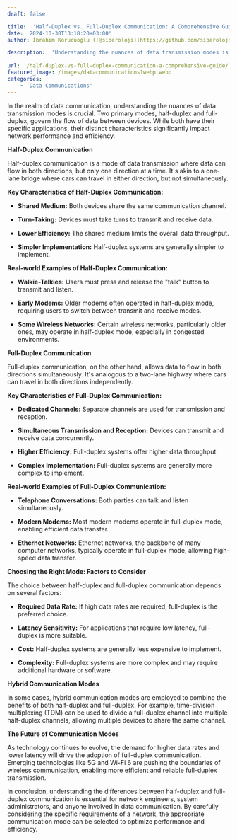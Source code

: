 ```yaml
---
draft: false

title:  'Half-Duplex vs. Full-Duplex Communication: A Comprehensive Guide'
date: '2024-10-30T13:18:20+03:00'
author: İbrahim Korucuoğlu ([@siberoloji](https://github.com/siberoloji))

description:  'Understanding the nuances of data transmission modes is crucial. Two primary modes, half-duplex and full-duplex, govern the flow of data between devices.' 
 
url:  /half-duplex-vs-full-duplex-communication-a-comprehensive-guide/
featured_image: /images/datacommunications1webp.webp
categories:
    - 'Data Communications'
---
```



In the realm of data communication, understanding the nuances of data transmission modes is crucial. Two primary modes, half-duplex and full-duplex, govern the flow of data between devices. While both have their specific applications, their distinct characteristics significantly impact network performance and efficiency.



**Half-Duplex Communication**



Half-duplex communication is a mode of data transmission where data can flow in both directions, but only one direction at a time. It's akin to a one-lane bridge where cars can travel in either direction, but not simultaneously.



**Key Characteristics of Half-Duplex Communication:**


* **Shared Medium:** Both devices share the same communication channel.

* **Turn-Taking:** Devices must take turns to transmit and receive data.

* **Lower Efficiency:** The shared medium limits the overall data throughput.

* **Simpler Implementation:** Half-duplex systems are generally simpler to implement.




**Real-world Examples of Half-Duplex Communication:**


* **Walkie-Talkies:** Users must press and release the "talk" button to transmit and listen.

* **Early Modems:** Older modems often operated in half-duplex mode, requiring users to switch between transmit and receive modes.

* **Some Wireless Networks:** Certain wireless networks, particularly older ones, may operate in half-duplex mode, especially in congested environments.




**Full-Duplex Communication**



Full-duplex communication, on the other hand, allows data to flow in both directions simultaneously. It's analogous to a two-lane highway where cars can travel in both directions independently.



**Key Characteristics of Full-Duplex Communication:**


* **Dedicated Channels:** Separate channels are used for transmission and reception.

* **Simultaneous Transmission and Reception:** Devices can transmit and receive data concurrently.

* **Higher Efficiency:** Full-duplex systems offer higher data throughput.

* **Complex Implementation:** Full-duplex systems are generally more complex to implement.




**Real-world Examples of Full-Duplex Communication:**


* **Telephone Conversations:** Both parties can talk and listen simultaneously.

* **Modern Modems:** Most modern modems operate in full-duplex mode, enabling efficient data transfer.

* **Ethernet Networks:** Ethernet networks, the backbone of many computer networks, typically operate in full-duplex mode, allowing high-speed data transfer.




**Choosing the Right Mode: Factors to Consider**



The choice between half-duplex and full-duplex communication depends on several factors:


* **Required Data Rate:** If high data rates are required, full-duplex is the preferred choice.

* **Latency Sensitivity:** For applications that require low latency, full-duplex is more suitable.

* **Cost:** Half-duplex systems are generally less expensive to implement.

* **Complexity:** Full-duplex systems are more complex and may require additional hardware or software.




**Hybrid Communication Modes**



In some cases, hybrid communication modes are employed to combine the benefits of both half-duplex and full-duplex. For example, time-division multiplexing (TDM) can be used to divide a full-duplex channel into multiple half-duplex channels, allowing multiple devices to share the same channel.



**The Future of Communication Modes**



As technology continues to evolve, the demand for higher data rates and lower latency will drive the adoption of full-duplex communication. Emerging technologies like 5G and Wi-Fi 6 are pushing the boundaries of wireless communication, enabling more efficient and reliable full-duplex transmission.



In conclusion, understanding the differences between half-duplex and full-duplex communication is essential for network engineers, system administrators, and anyone involved in data communication. By carefully considering the specific requirements of a network, the appropriate communication mode can be selected to optimize performance and efficiency.
